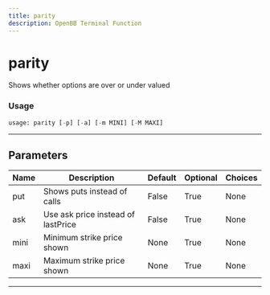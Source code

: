 ```yaml
---
title: parity
description: OpenBB Terminal Function
---
```


# parity

Shows whether options are over or under valued

### Usage

```python
usage: parity [-p] [-a] [-m MINI] [-M MAXI]
```

---

## Parameters

| Name | Description | Default | Optional | Choices |
| ---- | ----------- | ------- | -------- | ------- |
| put | Shows puts instead of calls | False | True | None |
| ask | Use ask price instead of lastPrice | False | True | None |
| mini | Minimum strike price shown | None | True | None |
| maxi | Maximum strike price shown | None | True | None |
---

